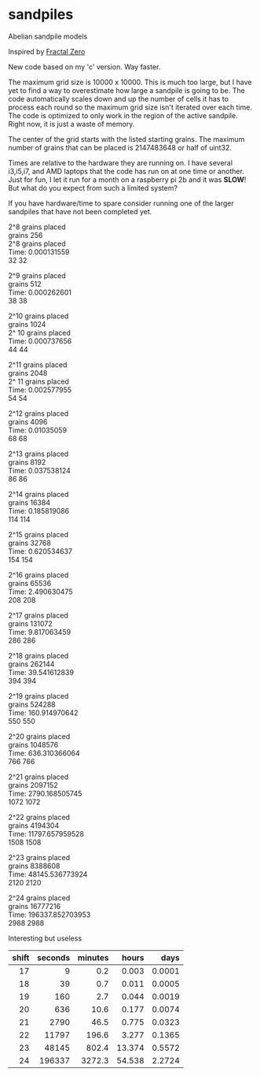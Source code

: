 # sandpiles

Abelian sandpile models

Inspired by
[Fractal Zero](https://www.youtube.com/watch?v=1MtEUErz7Gg)


New code based on my 'c' version. Way faster. 

The maximum grid size is 10000 x 10000. This is much too large, but I have yet to find a way to overestimate how large a sandpile is going to be. The code automatically scales down and up the number of cells it has to process each round so the maximum grid size isn't iterated over each time. The code is optimized to only work in the region of the active sandpile. Right now, it is just a waste of memory.

The center of the grid starts with the listed starting grains. The maximum number of grains that can be placed is 2147483648 or half of uint32.

Times are relative to the hardware they are running on. I have several i3,i5,i7, and AMD laptops that the code has run on at one time or another. Just for fun, I let it run for a month on a raspberry pi 2b and it was **SLOW**! But what do you expect from such a limited system?

If you have hardware/time to spare consider running one of the larger sandpiles that have not been completed yet.

2^8 grains placed  
grains 256  
2^8 grains placed  
Time:  0.000131559  
32 32  

2^9 grains placed  
grains 512  
Time:  0.000262601  
38 38  

2^10 grains placed  
grains 1024  
2^ 10 grains placed  
Time:  0.000737656  
44 44  

2^11 grains placed  
grains 2048  
2^ 11 grains placed  
Time:  0.002577955  
54 54  

2^12 grains placed  
grains 4096  
Time:  0.01035059  
68 68  

2^13 grains placed  
grains 8192  
Time:  0.037538124  
86 86  

2^14 grains placed  
grains 16384  
Time:  0.185819086  
114 114  

2^15 grains placed    
grains 32768  
Time:  0.620534637  
154 154  

2^16 grains placed  
grains 65536  
Time:  2.490630475  
208 208  

2^17 grains placed  
grains 131072  
Time:  9.817063459  
286 286   

2^18 grains placed  
grains 262144  
Time:  39.541612839  
394 394  

2^19 grains placed  
grains 524288  
Time:  160.914970642  
550 550  

2^20 grains placed  
grains 1048576  
Time:  636.310366064  
766 766  

2^21 grains placed  
grains 2097152  
Time:  2790.168505745  
1072 1072  

2^22 grains placed  
grains 4194304  
Time:  11797.657959528  
1508 1508  

2^23 grains placed  
grains 8388608  
Time:  48145.536773924  
2120 2120  

2^24 grains placed  
grains 16777216  
Time:  196337.852703953  
2988 2988  


Interesting but useless

|shift|seconds|minutes|hours|days|
|-:|-:|-:|-:|-:|
|17|9|0.2|0.003|0.0001|
|18|39|0.7|0.011|0.0005|
|19|160|2.7|0.044|0.0019|
|20|636|10.6|0.177|0.0074|
|21|2790|46.5|0.775|0.0323|
|22|11797|196.6|3.277|0.1365|
|23|48145|802.4|13.374|0.5572|
|24|196337|3272.3|54.538|2.2724|

